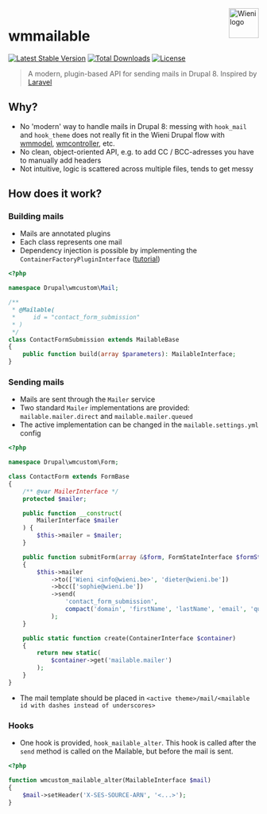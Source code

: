 <a href="https://www.wieni.be">
    <img src="https://www.wieni.be/themes/custom/drupack/logo.svg" alt="Wieni logo" title="Wieni" align="right" height="60" />
</a>

wmmailable
======================

[![Latest Stable Version](https://poser.pugx.org/wieni/wmmailable/v/stable)](https://packagist.org/packages/wieni/wmmailable)
[![Total Downloads](https://poser.pugx.org/wieni/wmmailable/downloads)](https://packagist.org/packages/wieni/wmmailable)
[![License](https://poser.pugx.org/wieni/wmmailable/license)](https://packagist.org/packages/wieni/wmmailable)

> A modern, plugin-based API for sending mails in Drupal 8. Inspired by [Laravel](https://laravel.com/docs/5.7/mail)

## Why?
- No 'modern' way to handle mails in Drupal 8: messing with `hook_mail` and `hook_theme` does not really fit in the Wieni Drupal flow with [wmmodel](https://github.com/wieni/wmmodel), [wmcontroller](https://github.com/wieni/wmcontroller), etc.
- No clean, object-oriented API, e.g. to add CC / BCC-adresses you have to manually add headers
- Not intuitive, logic is scattered across multiple files, tends to get messy

## How does it work?

### Building mails
- Mails are annotated plugins
- Each class represents one mail
- Dependency injection is possible by implementing the `ContainerFactoryPluginInterface` ([tutorial](https://chromatichq.com/blog/dependency-injection-drupal-8-plugins))

```php
<?php

namespace Drupal\wmcustom\Mail;

/**
 * @Mailable(
 *     id = "contact_form_submission"
 * )
 */
class ContactFormSubmission extends MailableBase
{
    public function build(array $parameters): MailableInterface;
}

```
### Sending mails
- Mails are sent through the `Mailer` service
- Two standard `Mailer` implementations are provided: `mailable.mailer.direct` and `mailable.mailer.queued`
- The active implementation can be changed in the `mailable.settings.yml` config

```php
<?php

namespace Drupal\wmcustom\Form;

class ContactForm extends FormBase
{
    /** @var MailerInterface */
    protected $mailer;

    public function __construct(
        MailerInterface $mailer
    ) {
        $this->mailer = $mailer;
    }

    public function submitForm(array &$form, FormStateInterface $formState)
    {
        $this->mailer
            ->to(['Wieni <info@wieni.be>', 'dieter@wieni.be'])
            ->bcc(['sophie@wieni.be'])
            ->send(
                'contact_form_submission',
                compact('domain', 'firstName', 'lastName', 'email', 'question')
            );
	}

	public static function create(ContainerInterface $container)
	{
	    return new static(
	        $container->get('mailable.mailer')
        );
    }
}
```

- The mail template should be placed in `<active theme>/mail/<mailable id with dashes instead of underscores>`

### Hooks
- One hook is provided, `hook_mailable_alter`. This hook is called after the `send` method is called on the Mailable, but before the mail is sent.

```php
<?php

function wmcustom_mailable_alter(MailableInterface $mail)
{
    $mail->setHeader('X-SES-SOURCE-ARN', '<...>');
}
```
